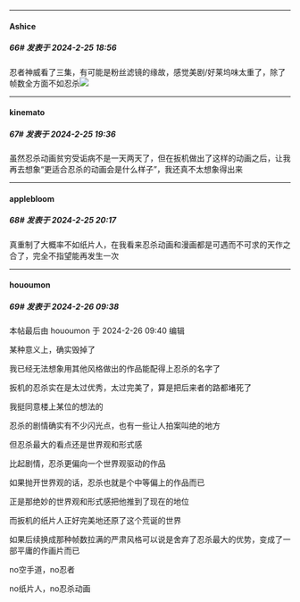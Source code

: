 ﻿
*****

####  Ashice  
##### 66#       发表于 2024-2-25 18:56

忍者神威看了三集，有可能是粉丝滤镜的缘故，感觉美剧/好莱坞味太重了，除了帧数全方面不如忍杀<img src="https://static.saraba1st.com/image/smiley/face2017/180.png" referrerpolicy="no-referrer">


*****

####  kinemato  
##### 67#       发表于 2024-2-25 19:36

虽然忍杀动画贫穷受诟病不是一天两天了，但在扳机做出了这样的动画之后，让我再去想象“更适合忍杀的动画会是什么样子”，我还真不太想象得出来


*****

####  applebloom  
##### 68#       发表于 2024-2-25 20:17

真重制了大概率不如纸片人，在我看来忍杀动画和漫画都是可遇而不可求的天作之合了，完全不指望能再发生一次


*****

####  hououmon  
##### 69#       发表于 2024-2-26 09:38

 本帖最后由 hououmon 于 2024-2-26 09:40 编辑 

某种意义上，确实毁掉了

我已经无法想象用其他风格做出的作品能配得上忍杀的名字了

扳机的忍杀实在是太过优秀，太过完美了，算是把后来者的路都堵死了

我挺同意楼上某位的想法的

忍杀的剧情确实有不少闪光点，也有一些让人拍案叫绝的地方

但忍杀最大的看点还是世界观和形式感

比起剧情，忍杀更偏向一个世界观驱动的作品

如果抛开世界观的话，忍杀也就是个中等偏上的作品而已

正是那绝妙的世界观和形式感把他推到了现在的地位

而扳机的纸片人正好完美地还原了这个荒诞的世界

如果后续换成那种帧数拉满的严肃风格可以说是舍弃了忍杀最大的优势，变成了一部平庸的作画片而已

no空手道，no忍者

no纸片人，no忍杀动画

